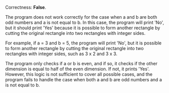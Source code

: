 Correctness: **False**.

The program does not work correctly for the case when a and b are both odd numbers and a is not equal to b. In this case, the program will print 'No', but it should print 'Yes' because it is possible to form another rectangle by cutting the original rectangle into two rectangles with integer sides.

For example, if a = 3 and b = 5, the program will print 'No', but it is possible to form another rectangle by cutting the original rectangle into two rectangles with integer sides, such as 3 x 2 and 3 x 3.

The program only checks if a or b is even, and if so, it checks if the other dimension is equal to half of the even dimension. If not, it prints 'Yes'. However, this logic is not sufficient to cover all possible cases, and the program fails to handle the case when both a and b are odd numbers and a is not equal to b.